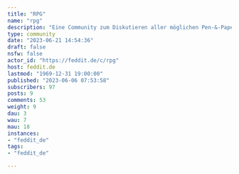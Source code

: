 ```yaml
---
title: "RPG" 
name: "rpg"
description: "Eine Community zum Diskutieren aller möglichen Pen-&-Paper-Rollenspiele"
type: community
date: "2023-06-21 14:54:36"
draft: false
nsfw: false
actor_id: "https://feddit.de/c/rpg"
host: feddit.de
lastmod: "1969-12-31 19:00:00"
published: "2023-06-06 07:53:58"
subscribers: 97
posts: 9
comments: 53
weight: 9
dau: 3
wau: 7
mau: 18
instances:
- "feddit_de"
tags: 
- "feddit_de"

---
```

